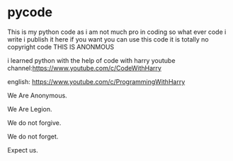# pycode
This is my python code as i am not much pro in coding so what ever code i write i publish it here  if you want you can use this code it is totally no copyright code 
THIS IS ANONMOUS

i learned python with the help of code with harry youtube channel:https://www.youtube.com/c/CodeWithHarry

english: https://www.youtube.com/c/ProgrammingWithHarry

We Are Anonymous.

We Are Legion.

We do not forgive.

We do not forget.

Expect us.

